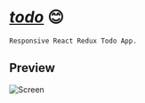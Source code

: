 # [_todo_](https://andreishpinko.github.io/todo-react-redux) 😊

```
Responsive React Redux Todo App.
```
## Preview
![Screen](https://github.com/AndreiShpinko/todo-react-redux/blob/master/public/readme/screen.jpg)
